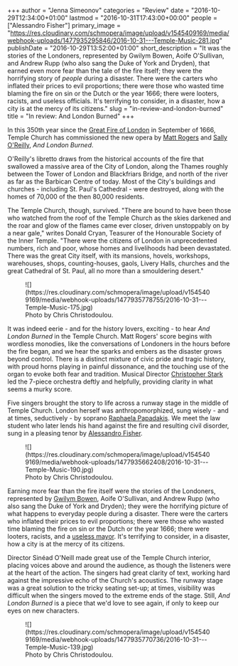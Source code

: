 +++
author = "Jenna Simeonov"
categories = "Review"
date = "2016-10-29T12:34:00+01:00"
lastmod = "2016-10-31T17:43:00+00:00"
people = ["Alessandro Fisher"]
primary_image = "https://res.cloudinary.com/schmopera/image/upload/v1545409169/media/webhook-uploads/1477935295846/2016-10-31---Temple-Music-281.jpg"
publishDate = "2016-10-29T13:52:00+01:00"
short_description = "It was the stories of the Londoners, represented by Gwilym Bowen, Aoife O&#039;Sullivan, and Andrew Rupp (who also sang the Duke of York and Dryden), that earned even more fear than the tale of the fire itself; they were the horrifying story of *people* during a disaster. There were the carters who inflated their prices to evil proportions; there were those who wasted time blaming the fire on sin or the Dutch or the year 1666; there were looters, racists, and useless officials. It&#039;s terrifying to consider, in a disaster, how a city is at the mercy of its citizens."
slug = "in-review-and-london-burned"
title = "In review: And London Burned"
+++

In this 350th year since the [Great Fire of London](https://en.wikipedia.org/wiki/Great_Fire_of_London) in September of 1666, Temple Church has commissioned the new opera by [Matt Rogers](http://www.gameshowoutpatient.com/) and [Sally O'Reilly](http://www.sallyoreilly.org.uk/), *And London Burned*. 

O'Reilly's libretto draws from the historical accounts of the fire that swallowed a massive area of the City of London, along the Thames roughly between the Tower of London and Blackfriars Bridge, and north of the river as far as the Barbican Centre of today. Most of the City's buildings and churches - including St. Paul's Cathedral - were destroyed, along with the homes of 70,000 of the then 80,000 residents.

The Temple Church, though, survived. "There are bound to have been those who watched from the roof of the Temple Church as the skies darkened and the roar and glow of the flames came ever closer, driven unstoppably on by a near gale," writes Donald Cryan, Teasurer of the Honourable Society of the Inner Temple. "There were the citizens of London in unprecedented numbers, rich and poor, whose homes and livelihoods had been devastated. There was the great City itself, with its mansions, hovels, workshops, warehouses, shops, counting-houses, gaols, Livery Halls, churches and the great Cathedral of St. Paul, all no more than a smouldering desert."

<figure data-type="image">
![](https://res.cloudinary.com/schmopera/image/upload/v1545409169/media/webhook-uploads/1477935778755/2016-10-31---Temple-Music-175.jpg)
<figcaption>Photo by Chris Christodoulou.</figcaption>
</figure>

It was indeed eerie - and for the history lovers, exciting - to hear *And London Burned* in the Temple Church. Matt Rogers' score begins with wordless monodies, like the conversations of Londoners in the hours before the fire began, and we hear the sparks and embers as the disaster grows beyond control. There is a distinct mixture of civic pride and tragic history, with proud horns playing in painful dissonance, and the touching use of the organ to evoke both fear and tradition. Musical Director [Christopher Stark](https://christopher-stark-8hlw.squarespace.com/#welcome) led the 7-piece orchestra deftly and helpfully, providing clarity in what seems a murky score.

Five singers brought the story to life across a runway stage in the middle of Temple Church. London herself was anthropomorphized, sung wisely - and at times, seductively - by soprano [Raphaela Papadakis](/scene/people/raphaela-papdakis/). We meet the law student who later lends his hand against the fire and resulting civil disorder, sung in a pleasing tenor by [Alessandro Fisher](/scene/people/alessandro-fisher/). 

<figure data-type="image">![](https://res.cloudinary.com/schmopera/image/upload/v1545409169/media/webhook-uploads/1477935662408/2016-10-31---Temple-Music-190.jpg)<figcaption>Photo by Chris Christodoulou.</figcaption>
</figure>

Earning more fear than the fire itself were the stories of the Londoners, represented by [Gwilym Bowen](/scene/people/gwilym-bowen/), Aoife O'Sullivan, and Andrew Rupp (who also sang the Duke of York and Dryden); they were the horrifying picture of what happens to everyday people during a disaster. There were the carters who inflated their prices to evil proportions; there were those who wasted time blaming the fire on sin or the Dutch or the year 1666; there were looters, racists, and a [useless mayor](https://en.wikipedia.org/wiki/Thomas_Bloodworth). It's terrifying to consider, in a disaster, how a city is at the mercy of its citizens.

Director Sinéad O'Neill made great use of the Temple Church interior, placing voices above and around the audience, as though the listeners were at the heart of the action.  The singers had great clarity of text, working hard against the impressive echo of the Church's acoustics. The runway stage was a great solution to the tricky seating set-up; at times, visibility was difficult when the singers moved to the extreme ends of the stage. Still, *And London Burned* is a piece that we'd love to see again, if only to keep our eyes on new characters.

<figure data-type="image">
![](https://res.cloudinary.com/schmopera/image/upload/v1545409169/media/webhook-uploads/1477935770736/2016-10-31---Temple-Music-139.jpg)
<figcaption>Photo by Chris Christodoulou.</figcaption>
</figure>
